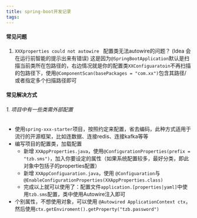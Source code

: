 ```yaml
---
title: spring-boot开发记录
tags:
---
```

#### 常见问题
1. `XXXproperties could not autowire ` 配置类无法autowire的问题？ (Idea 会在运行前智能的提示出来有错误)
这是因为`@SpringBootApplication`默认是扫描当前类所在包路径的，右边情况就是你的配置类`XXConfiguaratoin`不再扫描的包路径下，使用`@ComponentScan(basePackages = "com.xx")`包含其路径/或者指定多个扫描路径即可

#### 常见解决方式

###### 1. 项目中有一些类需外部配置
* 使用`spring-xxx-starter`项目，按照约定来配置，省去编码，此种方式适用于流行的开源框架，比如连数据、连接redis、连接kafka等等
* 编写项目的配置类，加载配置
    * 新增 `XXAppProperties.java`，使用`@ConfigurationProperties(prefix = "tzb.sms")`，加入你要设定的属性（如果系统配置较多，最好分类，即此对象中包括子的properties配置）
    * 新增 `XXAppConfiguaration.java`，使用 `@Configuaration`与`@EnableConfigurationProperties(XXAppProperties.class)`
    * 完成以上就可以使用了：配置文件`application.[properties|yaml]`中使用`tzb.sms`配置，类中使用Autowire注入即可
* 个别属性，不想使用对象，可以使用 `@Autowired ApplicationContext ctx`，然后使用`ctx.getEnviroment().getProperty("tzb.password")`
